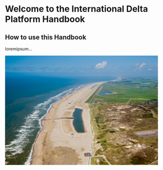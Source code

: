 # Welcome to the International Delta Platform Handbook

## How to use this Handbook
loremipsum...

![image](images/Hagen_aan_zee-low-res2.png)